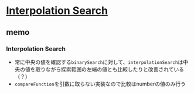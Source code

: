 # [Interpolation Search](https://github.com/trekhleb/javascript-algorithms/tree/master/src/algorithms/search/interpolation-search)

## memo

### Interpolation Search

- 常に中央の値を確認する`binarySearch`に対して、`interpolationSearch`は中央の値を取りながら探索範囲の左端の値とも比較したりと改善されている（？）
- `compareFunction`を引数に取らない実装なので比較はnumberの値のみ行う
